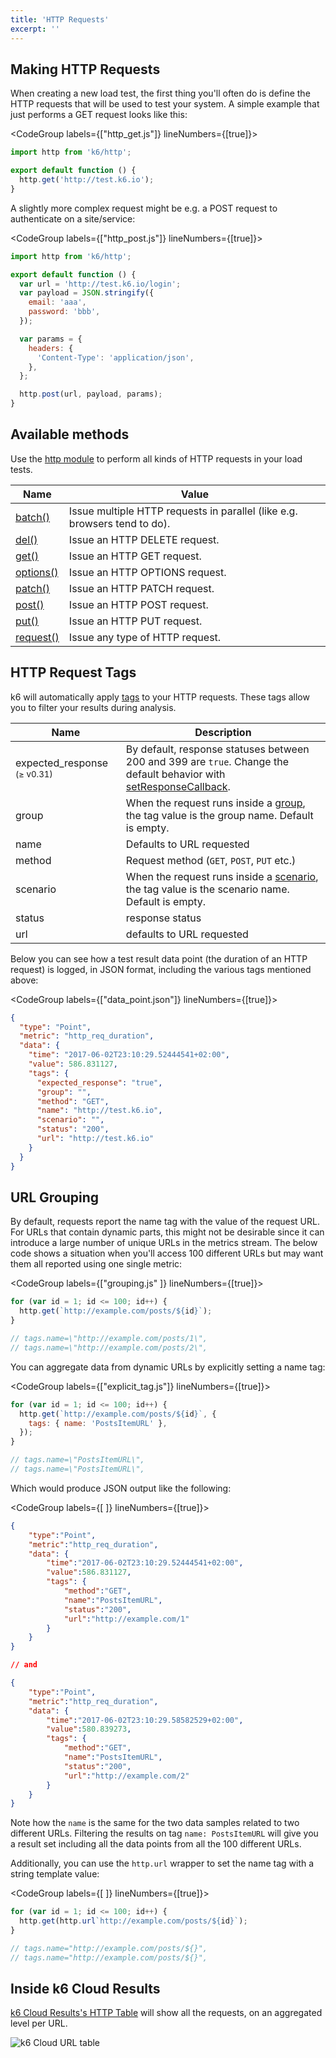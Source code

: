 ```yaml
---
title: 'HTTP Requests'
excerpt: ''
---
```


## Making HTTP Requests

When creating a new load test, the first thing you'll often do is define the HTTP requests that will be used to test
your system. A simple example that just performs a GET request looks like this:

<CodeGroup labels={["http_get.js"]} lineNumbers={[true]}>

```javascript
import http from 'k6/http';

export default function () {
  http.get('http://test.k6.io');
}
```

</CodeGroup>

A slightly more complex request might be e.g. a POST request to authenticate on a site/service:

<CodeGroup labels={["http_post.js"]} lineNumbers={[true]}>

```javascript
import http from 'k6/http';

export default function () {
  var url = 'http://test.k6.io/login';
  var payload = JSON.stringify({
    email: 'aaa',
    password: 'bbb',
  });

  var params = {
    headers: {
      'Content-Type': 'application/json',
    },
  };

  http.post(url, payload, params);
}
```

</CodeGroup>

## Available methods

Use the [http module](/javascript-api/k6-http) to perform all kinds of HTTP requests in your load tests.

| Name                                                                | Value                                                                     |
| ------------------------------------------------------------------- | ------------------------------------------------------------------------- |
| [batch()](/javascript-api/k6-http/batch-requests)                   | Issue multiple HTTP requests in parallel (like e.g. browsers tend to do). |
| [del()](/javascript-api/k6-http/del-url-body-params)                | Issue an HTTP DELETE request.                                             |
| [get()](/javascript-api/k6-http/get-url-params)                     | Issue an HTTP GET request.                                                |
| [options()](/javascript-api/k6-http/options-url-body-params)        | Issue an HTTP OPTIONS request.                                            |
| [patch()](/javascript-api/k6-http/patch-url-body-params)            | Issue an HTTP PATCH request.                                              |
| [post()](/javascript-api/k6-http/post-url-body-params)              | Issue an HTTP POST request.                                               |
| [put()](/javascript-api/k6-http/put-url-body-params)                | Issue an HTTP PUT request.                                                |
| [request()](/javascript-api/k6-http/request-method-url-body-params) | Issue any type of HTTP request.                                           |

## HTTP Request Tags

k6 will automatically apply [tags](/using-k6/tags-and-groups#section-tags) to your HTTP requests. These tags allow you to filter your results during analysis.

| Name   | Description                                |
| ------ | ------------------------------------------ |
| expected_response <sup>(≥ v0.31)</sup>  | By default, response statuses between 200 and 399 are `true`. Change the default behavior with [setResponseCallback](/javascript-api/k6-http/setresponsecallback-callback).                  |
| group   | When the request runs inside a [group](/javascript-api/k6/group-name-fn), the tag value is the group name.  Default is empty.               |
| name   | Defaults to URL requested                  |
| method | Request method (`GET`, `POST`, `PUT` etc.) |
| scenario   | When the request runs inside a [scenario](/using-k6/scenarios), the tag value is the scenario name.  Default is empty.               |
| status | response status                            |
| url    | defaults to URL requested                  |

Below you can see how a test result data point (the duration of an HTTP request) is logged, in JSON format, including the various tags mentioned above:

<CodeGroup labels={["data_point.json"]} lineNumbers={[true]}>

```json
{
  "type": "Point",
  "metric": "http_req_duration",
  "data": {
    "time": "2017-06-02T23:10:29.52444541+02:00",
    "value": 586.831127,
    "tags": {
      "expected_response": "true",
      "group": "",
      "method": "GET",
      "name": "http://test.k6.io",
      "scenario": "",
      "status": "200",
      "url": "http://test.k6.io"
    }
  }
}
```

</CodeGroup>

## URL Grouping

By default, requests report the name tag with the value of the request URL. For URLs that contain dynamic parts, this might not be desirable since it can
introduce a large number of unique URLs in the metrics stream. The below code shows a situation when you'll access 100 different URLs but may want them
all reported using one single metric:

<CodeGroup labels={["grouping.js" ]} lineNumbers={[true]}>

```javascript
for (var id = 1; id <= 100; id++) {
  http.get(`http://example.com/posts/${id}`);
}

// tags.name=\"http://example.com/posts/1\",
// tags.name=\"http://example.com/posts/2\",
```

</CodeGroup>

You can aggregate data from dynamic URLs by explicitly setting a name tag:

<CodeGroup labels={["explicit_tag.js"]} lineNumbers={[true]}>

```javascript
for (var id = 1; id <= 100; id++) {
  http.get(`http://example.com/posts/${id}`, {
    tags: { name: 'PostsItemURL' },
  });
}

// tags.name=\"PostsItemURL\",
// tags.name=\"PostsItemURL\",
```

</CodeGroup>

Which would produce JSON output like the following:

<CodeGroup labels={[ ]} lineNumbers={[true]}>

```json
{
    "type":"Point",
    "metric":"http_req_duration",
    "data": {
        "time":"2017-06-02T23:10:29.52444541+02:00",
        "value":586.831127,
        "tags": {
            "method":"GET",
            "name":"PostsItemURL",
            "status":"200",
            "url":"http://example.com/1"
        }
    }
}

// and

{
    "type":"Point",
    "metric":"http_req_duration",
    "data": {
        "time":"2017-06-02T23:10:29.58582529+02:00",
        "value":580.839273,
        "tags": {
            "method":"GET",
            "name":"PostsItemURL",
            "status":"200",
            "url":"http://example.com/2"
        }
    }
}
```

</CodeGroup>

Note how the `name` is the same for the two data samples related to two different URLs. Filtering the results on tag `name: PostsItemURL` will give you a result set including all the data points from all the 100 different URLs.

Additionally, you can use the `http.url` wrapper to set the name tag with a string template value:

<CodeGroup labels={[ ]} lineNumbers={[true]}>

```javascript
for (var id = 1; id <= 100; id++) {
  http.get(http.url`http://example.com/posts/${id}`);
}

// tags.name="http://example.com/posts/${}",
// tags.name="http://example.com/posts/${}",
```

</CodeGroup>

## Inside k6 Cloud Results

[k6 Cloud Results's HTTP Table](/cloud/analyzing-results/http-tab) will show all the requests, on an aggregated level per URL.

![k6 Cloud URL table](./images/HTTP-requests/cloud-insights-http-tab.png)
